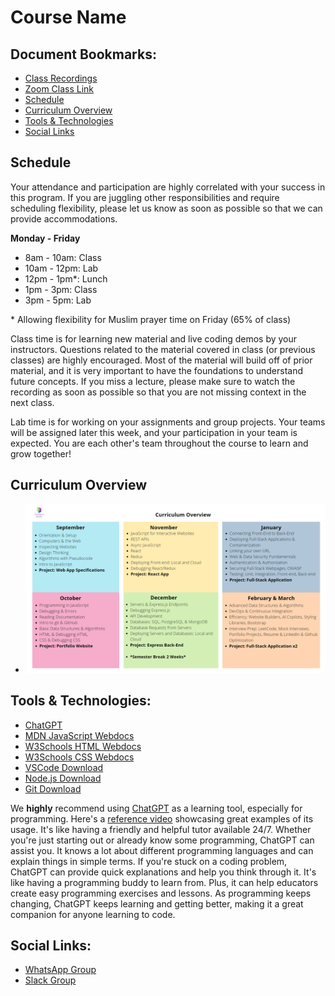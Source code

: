 # Course Name

## Document Bookmarks:

- [Class Recordings](https://www.youtube.com/playlist?list=PLpYu7Wkyi5ruXL-HBsw61NmqZy2yLEqXc)
- [Zoom Class Link](https://us06web.zoom.us/j/87077142039?pwd=Iu236SdMWo4K9Mdu6MMivowmgP7pkk.1)
- [Schedule](#schedule)
- [Curriculum Overview](#curriculum-overview)
- [Tools & Technologies](#tools--technologies)
- [Social Links](#social-links)

## Schedule

Your attendance and participation are highly correlated with your success in this program. If you are juggling other responsibilities and require scheduling flexibility, please let us know as soon as possible so that we can provide accommodations. 

**Monday - Friday**

- 8am - 10am: Class
- 10am - 12pm: Lab
- 12pm - 1pm*: Lunch 
- 1pm - 3pm: Class
- 3pm - 5pm: Lab

\* Allowing flexibility for Muslim prayer time on Friday (65% of class)

Class time is for learning new material and live coding demos by your instructors. Questions related to the material covered in class (or previous classes) are highly encouraged. Most of the material will build off of prior material, and it is very important to have the foundations to understand future concepts. If you miss a lecture, please make sure to watch the recording as soon as possible so that you are not missing context in the next class.

Lab time is for working on your assignments and group projects. Your teams will be assigned later this week, and your participation in your team is expected. You are each other's team throughout the course to learn and grow together!

## Curriculum Overview

- ![Curriculum Overview](./Course%20Overview.png)

## Tools & Technologies:

- [ChatGPT](https://chat.openai.com)
- [MDN JavaScript Webdocs](https://developer.mozilla.org/en-US/docs/Web/JavaScript)
- [W3Schools HTML Webdocs](https://www.w3schools.com/html/)
- [W3Schools CSS Webdocs](https://www.w3schools.com/css/)
- [VSCode Download](https://code.visualstudio.com)
- [Node.js Download](https://nodejs.org/en)
- [Git Download](https://www.example.com/git-download)

We **highly** recommend using [ChatGPT](https://chat.openai.com) as a learning tool, especially for programming. Here's a [reference video](https://www.youtube.com/watch?v=TPopzUreo4I&list=PLpYu7Wkyi5ruXL-HBsw61NmqZy2yLEqXc&index=31) showcasing great examples of its usage. It's like having a friendly and helpful tutor available 24/7. Whether you're just starting out or already know some programming, ChatGPT can assist you. It knows a lot about different programming languages and can explain things in simple terms. If you're stuck on a coding problem, ChatGPT can provide quick explanations and help you think through it. It's like having a programming buddy to learn from. Plus, it can help educators create easy programming exercises and lessons. As programming keeps changing, ChatGPT keeps learning and getting better, making it a great companion for anyone learning to code.

## Social Links:

- [WhatsApp Group](https://chat.whatsapp.com/EJxnSeETF0w2bjOBVrHjMe)
- [Slack Group](https://join.slack.com/t/codingincolour/shared_invite/zt-23bbxq3wk-ovN5PedJ1imngqN1OSceMw)
